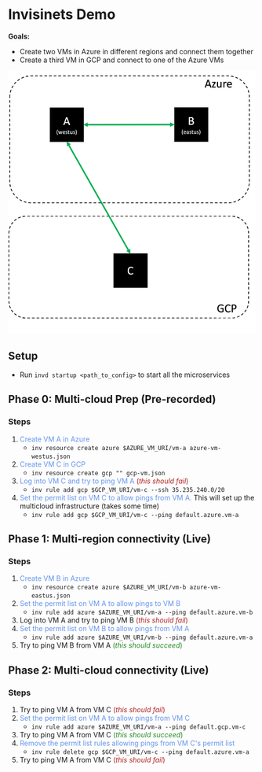 # Invisinets Demo

**Goals:**
* Create two VMs in Azure in different regions and connect them together
* Create a third VM in GCP and connect to one of the Azure VMs

<img src="vm-diagram.png" alt="Diagram" style="width:600px;"/>

## Setup
* Run `invd startup <path_to_config>` to start all the microservices

## Phase 0: Multi-cloud Prep (Pre-recorded)
### Steps
<!-- Invisinets requests are shown in <span style="color:cornflowerblue">blue</span>. -->
1. <span style="color:cornflowerblue">Create VM A in Azure</span>
    * `inv resource create azure $AZURE_VM_URI/vm-a azure-vm-westus.json`
2. <span style="color:cornflowerblue">Create VM C in GCP</span>
    * `inv resource create gcp "" gcp-vm.json`
3. <span style="color:cornflowerblue">Log into VM C and try to ping VM A</span> <span style="color:firebrick">(*this should fail*) </span>
    * `inv rule add gcp $GCP_VM_URI/vm-c --ssh 35.235.240.0/20`
4. <span style="color:cornflowerblue">Set the permit list on VM C to allow pings from VM A.</span> This will set up the multicloud infrastructure (takes some time)
    * `inv rule add gcp $GCP_VM_URI/vm-c --ping default.azure.vm-a`

## Phase 1: Multi-region connectivity (Live)
### Steps
<!-- Invisinets requests are shown in <span style="color:cornflowerblue">blue</span>. -->
1. <span style="color:cornflowerblue">Create VM B in Azure </span>
    * `inv resource create azure $AZURE_VM_URI/vm-b azure-vm-eastus.json`
2. <span style="color:cornflowerblue">Set the permit list on VM A to allow pings to VM B </span>
    * `inv rule add azure $AZURE_VM_URI/vm-a --ping default.azure.vm-b`
3. Log into VM A and try to ping VM B <span style="color:firebrick">(*this should fail*) </span>
4. <span style="color:cornflowerblue">Set the permit list on VM B to allow pings from VM A</span>
    * `inv rule add azure $AZURE_VM_URI/vm-b --ping default.azure.vm-a`
5. Try to ping VM B from VM A <span style="color:forestgreen">(*this should succeed*) </span>

## Phase 2: Multi-cloud connectivity (Live)
### Steps
1. Try to ping VM A from VM C <span style="color:firebrick">(*this should fail*) </span>
2. <span style="color:cornflowerblue">Set the permit list on VM A to allow pings from VM C</span>
    * `inv rule add azure $AZURE_VM_URI/vm-a --ping default.gcp.vm-c`
3. Try to ping VM A from VM C <span style="color:forestgreen">(*this should succeed*) </span>
4. <span style="color:cornflowerblue">Remove the permit list rules allowing pings from VM C's permit list</span>
    * `inv rule delete gcp $GCP_VM_URI/vm-c --ping default.azure.vm-a`
5. Try to ping VM A from VM C <span style="color:firebrick">(*this should fail*) </span>
